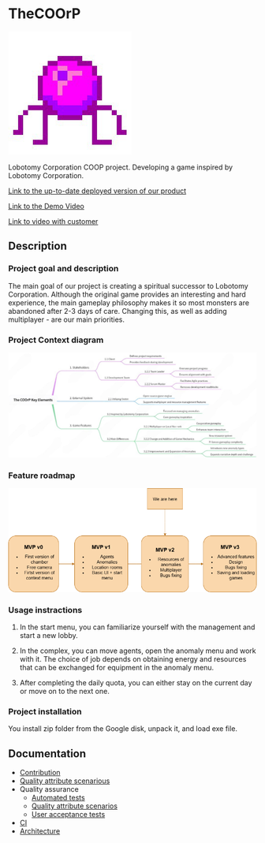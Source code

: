 # TheCOOrP

![The COOrP Logo](docs/img/Logo.jpg)

Lobotomy Corporation COOP project. Developing a game inspired by Lobotomy Corporation.

[Link to the up-to-date deployed version of our product](https://drive.google.com/drive/folders/1qRC9B3wtoQ-ucz8oC2EMupoSp4nI6Ttu?usp=drive_link)

[Link to the Demo Video](https://drive.google.com/drive/folders/1pGh9TZ-6xcYVOox96Rov0pG2shFWNsGE?usp=drive_link)

[Link to video with customer](https://drive.google.com/drive/folders/1dG_BZbB0Pia2oZM1XE1AgbxNdWinBCYa?usp=sharing)

## Description

### Project goal and description

The main goal of our project is creating a spiritual successor to Lobotomy Corporation. Although the original game provides an interesting and hard experience, the main gameplay philosophy makes it so most monsters are abandoned after 2-3 days of care. Changing this, as well as adding multiplayer - are our main priorities.

### Project Context diagram

![Project Contexy Diagram](docs/img/Diagram.jpeg)

### Feature roadmap

![Roadmap](docs/img/Roadmap.png)

### Usage instractions

1. In the start menu, you can familiarize yourself with the management and start a new lobby.

2. In the complex, you can move agents, open the anomaly menu and work with it. The choice of job depends on obtaining energy and resources that can be exchanged for equipment in the anomaly menu.

3. After completing the daily quota, you can either stay on the current day or move on to the next one.

### Project installation

You install zip folder from the Google disk, unpack it, and load exe file. 

## Documentation

- [Contribution](docs/CONTRIBUTING.md)
- [Quality attribute scenarious](docs/quality-attributes/quality-attribute-scenarios.md)
- Quality assurance
  - [Automated tests](docs/quality-assurance/automated-tests.md)
  - [Quality attribute scenarios](docs/quality-assurance/quality-attribute-scenarios.md)
  - [User acceptance tests](docs/quality-assurance/user-acceptance-tests.md)
- [CI](docs/automation/CI.md)
- [Architecture](docs/architecture.md)
